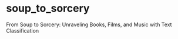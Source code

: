 # soup_to_sorcery
From Soup to Sorcery: Unraveling Books, Films, and Music with Text Classification
